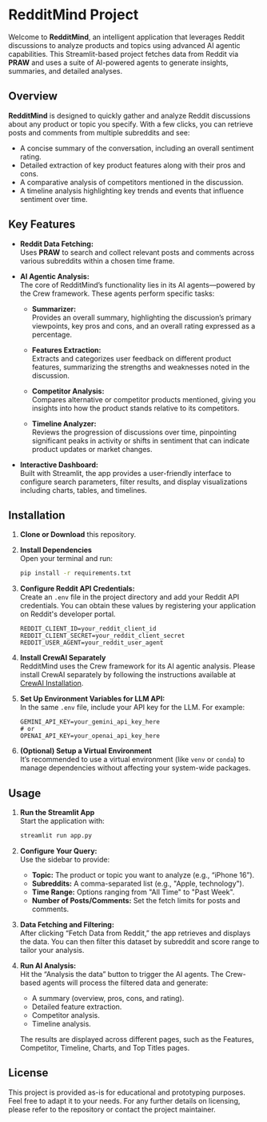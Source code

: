 
# RedditMind Project

Welcome to **RedditMind**, an intelligent application that leverages Reddit discussions to analyze products and topics using advanced AI agentic capabilities. This Streamlit-based project fetches data from Reddit via **PRAW** and uses a suite of AI-powered agents to generate insights, summaries, and detailed analyses.

## Overview

**RedditMind** is designed to quickly gather and analyze Reddit discussions about any product or topic you specify. With a few clicks, you can retrieve posts and comments from multiple subreddits and see:
  
- A concise summary of the conversation, including an overall sentiment rating.
- Detailed extraction of key product features along with their pros and cons.
- A comparative analysis of competitors mentioned in the discussion.
- A timeline analysis highlighting key trends and events that influence sentiment over time.

## Key Features

- **Reddit Data Fetching:**  
  Uses **PRAW** to search and collect relevant posts and comments across various subreddits within a chosen time frame.

- **AI Agentic Analysis:**  
  The core of RedditMind’s functionality lies in its AI agents—powered by the Crew framework. These agents perform specific tasks:
  
  - **Summarizer:**  
    Provides an overall summary, highlighting the discussion’s primary viewpoints, key pros and cons, and an overall rating expressed as a percentage.
  
  - **Features Extraction:**  
    Extracts and categorizes user feedback on different product features, summarizing the strengths and weaknesses noted in the discussion.
  
  - **Competitor Analysis:**  
    Compares alternative or competitor products mentioned, giving you insights into how the product stands relative to its competitors.
  
  - **Timeline Analyzer:**  
    Reviews the progression of discussions over time, pinpointing significant peaks in activity or shifts in sentiment that can indicate product updates or market changes.

- **Interactive Dashboard:**  
  Built with Streamlit, the app provides a user-friendly interface to configure search parameters, filter results, and display visualizations including charts, tables, and timelines.

## Installation

1. **Clone or Download** this repository.

2. **Install Dependencies**  
   Open your terminal and run:
   ```bash
   pip install -r requirements.txt
   ```

3. **Configure Reddit API Credentials:**  
   Create an `.env` file in the project directory and add your Reddit API credentials. You can obtain these values by registering your application on Reddit's developer portal.
   ```env
   REDDIT_CLIENT_ID=your_reddit_client_id
   REDDIT_CLIENT_SECRET=your_reddit_client_secret
   REDDIT_USER_AGENT=your_reddit_user_agent
   ```

4. **Install CrewAI Separately**  
   RedditMind uses the Crew framework for its AI agentic analysis. Please install CrewAI separately by following the instructions available at [CrewAI Installation](https://docs.crewai.com/installation).

5. **Set Up Environment Variables for LLM API:**  
   In the same `.env` file, include your API key for the LLM. For example:
   ```env
   GEMINI_API_KEY=your_gemini_api_key_here
   # or
   OPENAI_API_KEY=your_openai_api_key_here
   ```

6. **(Optional) Setup a Virtual Environment**  
   It’s recommended to use a virtual environment (like `venv` or `conda`) to manage dependencies without affecting your system-wide packages.

## Usage

1. **Run the Streamlit App**  
   Start the application with:
   ```bash
   streamlit run app.py
   ```
2. **Configure Your Query:**  
   Use the sidebar to provide:
   - **Topic:** The product or topic you want to analyze (e.g., “iPhone 16”).
   - **Subreddits:** A comma-separated list (e.g., "Apple, technology").
   - **Time Range:** Options ranging from "All Time" to "Past Week".
   - **Number of Posts/Comments:** Set the fetch limits for posts and comments.

3. **Data Fetching and Filtering:**  
   After clicking “Fetch Data from Reddit,” the app retrieves and displays the data. You can then filter this dataset by subreddit and score range to tailor your analysis.

4. **Run AI Analysis:**  
   Hit the “Analysis the data” button to trigger the AI agents. The Crew-based agents will process the filtered data and generate:
   - A summary (overview, pros, cons, and rating).
   - Detailed feature extraction.
   - Competitor analysis.
   - Timeline analysis.
  
   The results are displayed across different pages, such as the Features, Competitor, Timeline, Charts, and Top Titles pages.

## License

This project is provided as-is for educational and prototyping purposes. Feel free to adapt it to your needs. For any further details on licensing, please refer to the repository or contact the project maintainer.
